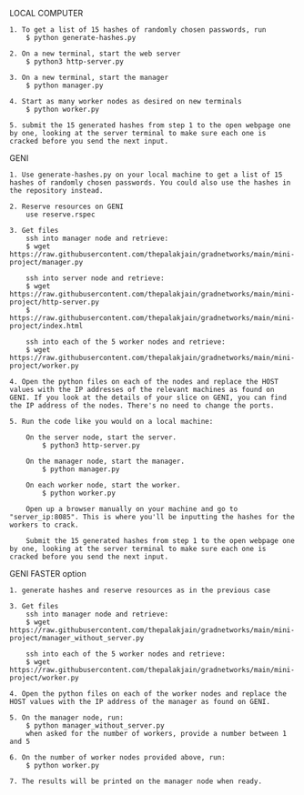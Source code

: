 LOCAL COMPUTER

	1. To get a list of 15 hashes of randomly chosen passwords, run 
		$ python generate-hashes.py 

	2. On a new terminal, start the web server 
		$ python3 http-server.py

	3. On a new terminal, start the manager
		$ python manager.py

	4. Start as many worker nodes as desired on new terminals
		$ python worker.py

	5. submit the 15 generated hashes from step 1 to the open webpage one by one, looking at the server terminal to make sure each one is cracked before you send the next input.
	

GENI

	1. Use generate-hashes.py on your local machine to get a list of 15 hashes of randomly chosen passwords. You could also use the hashes in the repository instead. 

	2. Reserve resources on GENI
		use reserve.rspec

	3. Get files
		ssh into manager node and retrieve:
		$ wget https://raw.githubusercontent.com/thepalakjain/gradnetworks/main/mini-project/manager.py
	
		ssh into server node and retrieve:
		$ wget https://raw.githubusercontent.com/thepalakjain/gradnetworks/main/mini-project/http-server.py
		$ https://raw.githubusercontent.com/thepalakjain/gradnetworks/main/mini-project/index.html

		ssh into each of the 5 worker nodes and retrieve:
		$ wget https://raw.githubusercontent.com/thepalakjain/gradnetworks/main/mini-project/worker.py

	4. Open the python files on each of the nodes and replace the HOST values with the IP addresses of the relevant machines as found on GENI. If you look at the details of your slice on GENI, you can find the IP address of the nodes. There's no need to change the ports.

	5. Run the code like you would on a local machine:

		On the server node, start the server.
			$ python3 http-server.py

		On the manager node, start the manager.
			$ python manager.py

		On each worker node, start the worker.
			$ python worker.py

		Open up a browser manually on your machine and go to "server_ip:8085". This is where you'll be inputting the hashes for the workers to crack.

		Submit the 15 generated hashes from step 1 to the open webpage one by one, looking at the server terminal to make sure each one is cracked before you send the next input.



GENI FASTER option

	1. generate hashes and reserve resources as in the previous case

	3. Get files
		ssh into manager node and retrieve:
		$ wget https://raw.githubusercontent.com/thepalakjain/gradnetworks/main/mini-project/manager_without_server.py

		ssh into each of the 5 worker nodes and retrieve:
		$ wget https://raw.githubusercontent.com/thepalakjain/gradnetworks/main/mini-project/worker.py

	4. Open the python files on each of the worker nodes and replace the HOST values with the IP address of the manager as found on GENI.

	5. On the manager node, run:
		$ python manager_without_server.py
		when asked for the number of workers, provide a number between 1 and 5

	6. On the number of worker nodes provided above, run:
		$ python worker.py

	7. The results will be printed on the manager node when ready.
